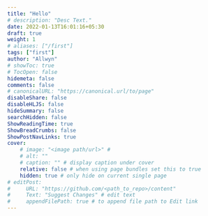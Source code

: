 ```yaml
---
title: "Hello"
# description: "Desc Text."
date: 2022-01-13T16:01:16+05:30
draft: true
weight: 1
# aliases: ["/first"]
tags: ["first"]
author: "Allwyn"
# showToc: true
# TocOpen: false
hidemeta: false
comments: false
# canonicalURL: "https://canonical.url/to/page"
disableShare: false
disableHLJS: false
hideSummary: false
searchHidden: false
ShowReadingTime: true
ShowBreadCrumbs: false
ShowPostNavLinks: true
cover:
    # image: "<image path/url>" # 
    # alt: "" 
    # caption: "" # display caption under cover
    relative: false # when using page bundles set this to true
    hidden: true # only hide on current single page
# editPost:
#     URL: "https://github.com/<path_to_repo>/content"
#     Text: "Suggest Changes" # edit text
#     appendFilePath: true # to append file path to Edit link
---
```



